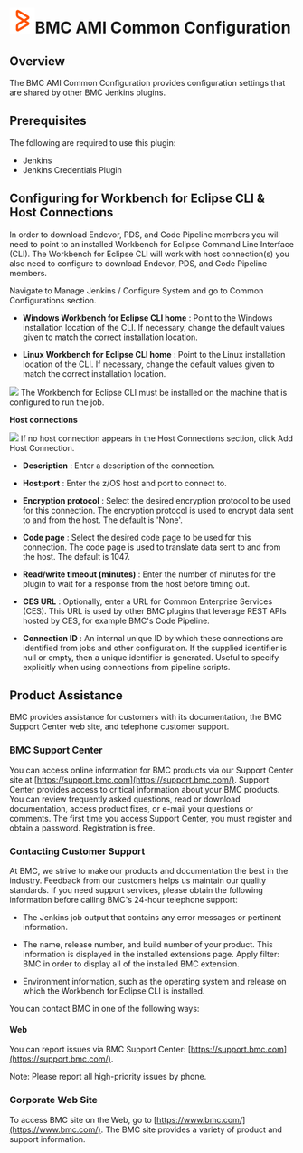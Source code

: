 # <img src="images/bmc_brandmark.png" width="45" height="45">BMC AMI Common Configuration

## Overview

The BMC AMI Common Configuration provides configuration settings that are shared by other BMC Jenkins plugins.

## Prerequisites

The following are required to use this plugin:
- Jenkins
- Jenkins Credentials Plugin

## Configuring for Workbench for Eclipse CLI & Host Connections

In order to download Endevor, PDS, and Code Pipeline members you will need to point to an installed Workbench for Eclipse Command Line Interface (CLI). The Workbench for Eclipse CLI will work with host connection(s) you also need to configure to download Endevor, PDS, and Code Pipeline members.

Navigate to Manage Jenkins / Configure System and go to Common Configurations section.

- **Windows Workbench for Eclipse CLI home** : Point to the Windows installation location of the CLI. If necessary, change the default values given to match the correct installation location.

- **Linux Workbench for Eclipse CLI home** : Point to the Linux installation location of the CLI. If necessary, change the default values given to match the correct installation location.

![](docs/images/info.svg) The Workbench for Eclipse CLI must be installed on the machine that is configured to run the job.

**Host connections**

![](docs/images/info.svg) If no host connection appears in the Host Connections section, click Add Host Connection.

- **Description** : Enter a description of the connection.

- **Host:port** : Enter the z/OS host and port to connect to.

- **Encryption protocol** : Select the desired encryption protocol to be used for this connection. The encryption protocol is used to encrypt data sent to and from the host. The default is \'None\'.

- **Code page** : Select the desired code page to be used for this connection. The code page is used to translate data sent to and from the host. The default is 1047.

- **Read/write timeout (minutes)** : Enter the number of minutes for the plugin to wait for a response from the host before timing out.

- **CES URL** : Optionally, enter a URL for Common Enterprise Services (CES). This URL is used by other BMC plugins that leverage REST APIs hosted by CES, for example BMC's Code Pipeline.

- **Connection ID** : An internal unique ID by which these connections are identified from jobs and other configuration. If the supplied identifier is null or empty, then a unique identifier is generated. Useful to specify explicitly when using connections from pipeline scripts.

## Product Assistance

BMC provides assistance for customers with its documentation, the BMC Support Center web site, and telephone customer support.

### BMC Support Center

You can access online information for BMC products via our Support Center site at [https://support.bmc.com](https://support.bmc.com/). Support Center provides access to critical information about your BMC products. You can review frequently asked questions, read or download documentation, access product fixes, or e-mail your questions or comments. The first time you access Support Center, you must register and obtain a password. Registration is free.

### Contacting Customer Support

At BMC, we strive to make our products and documentation the best in the industry. Feedback from our customers helps us maintain our quality standards. If you need support services, please obtain the following information before calling BMC\'s 24-hour telephone support:

- The Jenkins job output that contains any error messages or pertinent information.

- The name, release number, and build number of your product. This information is displayed in the installed extensions page. Apply filter: BMC in order to display all of the installed BMC extension.

- Environment information, such as the operating system and release on which the Workbench for Eclipse CLI is installed.

You can contact BMC in one of the following ways:


#### Web

You can report issues via BMC Support Center: [https://support.bmc.com](https://support.bmc.com/).

Note: Please report all high-priority issues by phone.

### Corporate Web Site

To access BMC site on the Web, go to [https://www.bmc.com/](https://www.bmc.com/). The BMC site provides a variety of product and support information.
